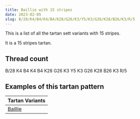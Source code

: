 ```yaml
---
title: Baillie with 15 stripes
date: 2023-02-05
slug: B/28/K4/B4/K4/B4/K28/G26/K3/Y5/K3/G26/K28/B26/K3/R/5
---
```

This is a list of all the tartan sett variants with 15 stripes.

It is a 15 stripes tartan.


## Thread count
B/28 K4 B4 K4 B4 K28 G26 K3 Y5 K3 G26 K28 B26 K3 R/5

## Examples of this tartan pattern

| Tartan Variants |
|---------------|
| [Baillie](/variants/b/28/k4/b4/k4/b4/k28/g26/k3/y5/k3/g26/k28/b26/k3/r/5-b304080-g008000-k000000-rc00000-yf0c000)||
